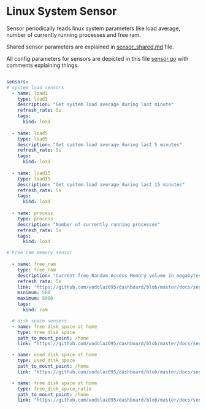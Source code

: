 Linux System Sensor
=======================================

Sensor periodically reads linux system parameters like load average, number of currently running processes and free ram.

Shared sensor parameters are explained in
[sensor_shared.md](https://github.com/vodolaz095/dashboard/blob/master/docs/sensor_shared.md)
file.

All config parameters for sensors are depicted in this file
[sensor.go](https://github.com/vodolaz095/dashboard/blob/master/config/sensor.go)
with comments explaining things.


```yaml

sensors:
# system load sensors
  - name: load1
    type: load1
    description: "Get system load average during last minute"
    refresh_rate: 5s
    tags:
      kind: load
      
  - name: load5
    type: load5
    description: "Get system load average during last 5 minutes"
    refresh_rate: 5s
    tags:
      kind: load
      
  - name: load15
    type: load15
    description: "Get system load average during last 15 minutes"
    refresh_rate: 5s
    tags:
      kind: load
      
  - name: process
    type: process
    description: "Number of currently running processes"
    refresh_rate: 5s
    tags:
      kind: load

# Free ram memory sensor
      
  - name: free_ram
    type: free_ram
    description: "Current free Random Access Memory volume in megabytes"
    refresh_rate: 5s
    link: "https://github.com/vodolaz095/dashboard/blob/master/docs/sensor_linux_system.md"
    minimum: 500
    maximum: 8000
    tags:
      kind: ram

  # disk space sensors
  - name: free disk space at home
    type: free_disk_space
    path_to_mount_point: /home
    link: "https://github.com/vodolaz095/dashboard/blob/master/docs/sensor_linux_system.md"

  - name: used disk space at home
    type: used_disk_space
    path_to_mount_point: /home
    link: "https://github.com/vodolaz095/dashboard/blob/master/docs/sensor_linux_system.md"

  - name: free disk space at home
    type: free_disk_space_ratio
    path_to_mount_point: /home
    link: "https://github.com/vodolaz095/dashboard/blob/master/docs/sensor_linux_system.md"


```
